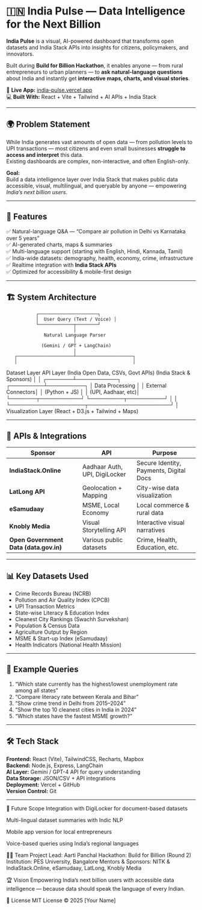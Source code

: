 # 🇮🇳 India Pulse — Data Intelligence for the Next Billion

**India Pulse** is a visual, AI-powered dashboard that transforms open datasets and India Stack APIs into insights for citizens, policymakers, and innovators.

Built during **Build for Billion Hackathon**, it enables anyone — from rural entrepreneurs to urban planners — to **ask natural-language questions** about India and instantly get **interactive maps, charts, and visual stories**.

🔗 **Live App:** [india-pulse.vercel.app](https://india-pulse.vercel.app)  
💻 **Built With:** React + Vite + Tailwind + AI APIs + India Stack  

---

## 🌍 Problem Statement

While India generates vast amounts of open data — from pollution levels to UPI transactions — most citizens and even small businesses **struggle to access and interpret** this data.  
Existing dashboards are complex, non-interactive, and often English-only.

**Goal:**  
Build a data intelligence layer over India Stack that makes public data accessible, visual, multilingual, and queryable by anyone — empowering *India’s next billion users*.

---

## 🚀 Features

✅ Natural-language Q&A — “Compare air pollution in Delhi vs Karnataka over 5 years”  
✅ AI-generated charts, maps & summaries  
✅ Multi-language support (starting with English, Hindi, Kannada, Tamil)  
✅ India-wide datasets: demography, health, economy, crime, infrastructure  
✅ Realtime integration with **India Stack APIs**  
✅ Optimized for accessibility & mobile-first design  

---

## 🏗️ System Architecture

               ┌──────────────────────┐
               │  User Query (Text / Voice) │
               └─────────────┬────────┘
                             │
                  Natural Language Parser
                             │
                 (Gemini / GPT + LangChain)
                             │
       ┌─────────────────────┴─────────────────────┐
       │                                           │
Dataset Layer API Layer
(India Open Data, CSVs, Govt APIs) (India Stack & Sponsors)
│ │
┌───────┴───────────┐ ┌─────────┴──────────┐
│ Data Processing │ │ External Connectors│
│ (Python + JS) │ │ (UPI, Aadhaar, etc)│
└───────┬───────────┘ └─────────┬──────────┘
│ │
└────────────────────┬──────────────────────┘
│
Visualization Layer
(React + D3.js + Tailwind + Maps)

---

## 🧩 APIs & Integrations

| Sponsor                                | API                           | Purpose                                 |
|----------------------------------------|-------------------------------|-----------------------------------------|
| **IndiaStack.Online**                  | Aadhaar Auth, UPI, DigiLocker | Secure Identity, Payments, Digital Docs |
| **LatLong API**                        | Geolocation + Mapping         | City-wise data visualization            |
| **eSamudaay**                          | MSME, Local Economy           | Local commerce & rural data             |
| **Knobly Media**                       | Visual Storytelling API       | Interactive visual narratives           |
| **Open Government Data (data.gov.in)** | Various public datasets       | Crime, Health, Education, etc.          |

---

## 📊 Key Datasets Used

- Crime Records Bureau (NCRB)
- Pollution and Air Quality Index (CPCB)
- UPI Transaction Metrics
- State-wise Literacy & Education Index
- Cleanest City Rankings (Swachh Survekshan)
- Population & Census Data
- Agriculture Output by Region
- MSME & Start-up Index (eSamudaay)
- Health Indicators (National Health Mission)

---

## 🧠 Example Queries

1. “Which state currently has the highest/lowest unemployment rate among all states”  
2. “Compare literacy rate between Kerala and Bihar”  
3. “Show crime trend in Delhi from 2015–2024”  
4. “Show the top 10 cleanest cities in India in 2024”  
5. “Which states have the fastest MSME growth?”  

---

## 🛠️ Tech Stack

**Frontend:** React (Vite), TailwindCSS, Recharts, Mapbox  
**Backend:** Node.js, Express, LangChain  
**AI Layer:** Gemini / GPT-4 API for query understanding  
**Data Storage:** JSON/CSV + API integrations  
**Deployment:** Vercel + GitHub  
**Version Control:** Git  

---

🧭 Future Scope
Integration with DigiLocker for document-based datasets

Multi-lingual dataset summaries with Indic NLP

Mobile app version for local entrepreneurs

Voice-based queries using India’s regional languages



👩‍💻 Team
Project Lead: Aarti Panchal
Hackathon: Build for Billion (Round 2)
Institution: PES University, Bangalore
Mentors & Sponsors: NITK & IndiaStack.Online, eSamudaay, LatLong, Knobly Media

🏆 Vision
Empowering India’s next billion users with accessible data intelligence — because data should speak the language of every Indian.

🧾 License
MIT License © 2025 [Your Name]
